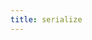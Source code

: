 ```yaml
---
title: serialize
---
```


<script setup>
const packageName = '@wagmi/core'
</script>

<!--@include: @shared/utilities/serialize.md-->
